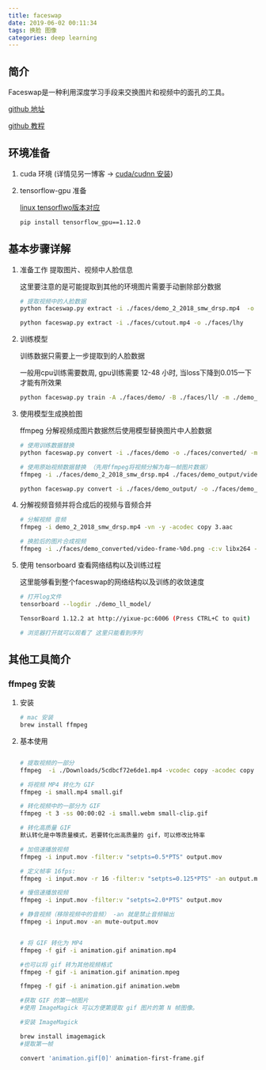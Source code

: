 ```yaml
---
title: faceswap
date: 2019-06-02 00:11:34
tags: 换脸 图像
categories: deep learning
---
```


## 简介

Faceswap是一种利用深度学习手段来交换图片和视频中的面孔的工具。

[github 地址](https://github.com/deepfakes/faceswap)

[github 教程](https://github.com/deepfakes/faceswap/blob/master/USAGE.md)

## 环境准备

1. cuda 环境 (详情见另一博客 -> [cuda/cudnn 安装](https://shuai93.github.io/2019/05/28/cuda/))

2. tensorflow-gpu 准备

    [linux tensorflwo版本对应](https://tensorflow.google.cn/install/source)

    ```bash
    pip install tensorflow_gpu==1.12.0
    ```

## 基本步骤详解

1. 准备工作 提取图片、视频中人脸信息

    这里要注意的是可能提取到其他的环境图片需要手动删除部分数据

    ```bash
    # 提取视频中的人脸数据
    python faceswap.py extract -i ./faces/demo_2_2018_smw_drsp.mp4  -o ./faces/demo

    python faceswap.py extract -i ./faces/cutout.mp4 -o ./faces/lhy

    ```

2. 训练模型

    训练数据只需要上一步提取到的人脸数据

    一般用cpu训练需要数周, gpu训练需要 12-48 小时, 当loss下降到0.015一下才能有所效果

    ```bash
    python faceswap.py train -A ./faces/demo/ -B ./faces/ll/ -m ./demo_ll_model

    ```

3. 使用模型生成换脸图

    ffmpeg 分解视频成图片数据然后使用模型替换图片中人脸数据

    ```bash
    # 使用训练数据替换
    python faceswap.py convert -i ./faces/demo -o ./faces/converted/ -m ./demo_ll_model

    # 使用原始视频数据替换 （先用ffmpeg将视频分解为每一帧图片数据）
    ffmpeg -i ./faces/demo_2_2018_smw_drsp.mp4 ./faces/demo_output/video-frame-%d.png

    python faceswap.py convert -i ./faces/demo_output/ -o ./faces/demo_converted/ -m ./demo_ll_model

    ```

4. 分解视频音频并将合成后的视频与音频合并

    ```bash
    # 分解视频 音频
    ffmpeg -i demo_2_2018_smw_drsp.mp4 -vn -y -acodec copy 3.aac

    # 换脸后的图片合成视频
    ffmpeg -i ./faces/demo_converted/video-frame-%0d.png -c:v libx264 -vf "fps=25,format=yuv420p" lz_demo.mp4

    ```

5. 使用 tensorboard 查看网络结构以及训练过程

    这里能够看到整个faceswap的网络结构以及训练的收敛速度

    ```bash
    # 打开log文件
    tensorboard --logdir ./demo_ll_model/

    TensorBoard 1.12.2 at http://yixue-pc:6006 (Press CTRL+C to quit)

    # 浏览器打开就可以观看了 这里只能看到序列

    ```

## 其他工具简介

### ffmpeg 安装

1. 安装

    ```bash
    # mac 安装
    brew install ffmpeg
    ```

2. 基本使用

    ```bash

    # 提取视频的一部分
    ffmpeg  -i ./Downloads/5cdbcf72e6de1.mp4 -vcodec copy -acodec copy -ss 00:08:10 -to 00:13:00 ./Downloads/cutout.mp4 -y

    # 将视频 MP4 转化为 GIF
    ffmpeg -i small.mp4 small.gif

    # 转化视频中的一部分为 GIF
    ffmpeg -t 3 -ss 00:00:02 -i small.webm small-clip.gif

    # 转化高质量 GIF
    默认转化是中等质量模式，若要转化出高质量的 gif，可以修改比特率

    # 加倍速播放视频
    ffmpeg -i input.mov -filter:v "setpts=0.5*PTS" output.mov

    # 定义帧率 16fps:
    ffmpeg -i input.mov -r 16 -filter:v "setpts=0.125*PTS" -an output.mov

    # 慢倍速播放视频
    ffmpeg -i input.mov -filter:v "setpts=2.0*PTS" output.mov

    # 静音视频（移除视频中的音频） -an 就是禁止音频输出
    ffmpeg -i input.mov -an mute-output.mov


    # 将 GIF 转化为 MP4
    ffmpeg -f gif -i animation.gif animation.mp4

    #也可以将 gif 转为其他视频格式
    ffmpeg -f gif -i animation.gif animation.mpeg

    ffmpeg -f gif -i animation.gif animation.webm

    #获取 GIF 的第一帧图片
    #使用 ImageMagick 可以方便第提取 gif 图片的第 N 帧图像。

    #安装 ImageMagick

    brew install imagemagick
    #提取第一帧

    convert 'animation.gif[0]' animation-first-frame.gif

    ```
